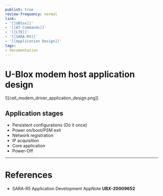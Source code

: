 ```yaml
---
publish: true
review-frequency: normal
link:
- '[[UBlox]]'
- '[[AT Commands]]'
- '[[LTE]]'
- '[[SARA-R5]]'
- '[[Application Design]]'
tags:
- documentation
---
```


# U-Blox modem host application design

![[cell_modem_driver_application_design.png]]

## Application stages
- Persistent configurations (Do it once)
- Power on/boot/PSM exit
- Network registration
- IP acquisition
- Core application
- Power-Off
 
---
# References
- SARA-R5 Application Development AppNote **UBX-20009652**